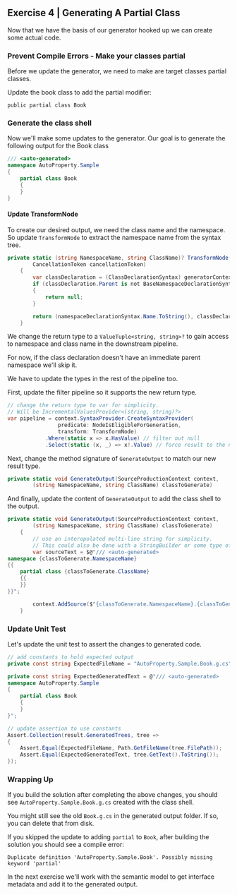 ## Exercise 4 | Generating A Partial Class

Now that we have the basis of our generator hooked up we can create some actual code.

### Prevent Compile Errors - Make your classes partial

Before we update the generator, we need to make are target classes partial classes. 

Update the book class to add the partial modifier:

`public partial class Book`

### Generate the class shell

Now we'll make some updates to the generator. Our goal is to generate the following output for the Book class

```csharp
/// <auto-generated>
namespace AutoProperty.Sample
{
    partial class Book
    {
    }
}
```

#### Update TransformNode

To create our desired output, we need the class name and the namespace. So update `TransformNode` to extract the namespace name from the syntax tree.

```csharp
private static (string NamespaceName, string ClassName)? TransformNode(GeneratorSyntaxContext generatorContext,
        CancellationToken cancellationToken)
    {
        var classDeclaration = (ClassDeclarationSyntax) generatorContext.Node;
        if (classDeclaration.Parent is not BaseNamespaceDeclarationSyntax namespaceDeclarationSyntax)
        {
            return null;
        }

        return (namespaceDeclarationSyntax.Name.ToString(), classDeclaration.Identifier.ValueText);
    }
```

We change the return type to a `ValueTuple<string, string>?` to gain access to namespace and class name in the downstream pipeline.

For now, if the class declaration doesn't have an immediate parent namespace we'll skip it. 

We have to update the types in the rest of the pipeline too. 

First, update the filter pipeline so it supports the new return type.
```csharp
// change the return type to var for simplicity. 
// Will be IncrementalValuesProvider<(string, string)?>
var pipeline = context.SyntaxProvider.CreateSyntaxProvider(
                predicate: NodeIsEligibleForGeneration,
                transform: TransformNode)
            .Where(static x => x.HasValue) // filter out null
            .Select(static (x, _) => x!.Value) // force result to the nullable value so GenerateOutput doesn't receive null parameters
```

Next, change the method signature of `GenerateOutput` to match our new result type.

```csharp
private static void GenerateOutput(SourceProductionContext context,
        (string NamespaceName, string ClassName) classToGenerate)
```

And finally, update the content of `GenerateOutput` to add the class shell to the output.

```csharp
private static void GenerateOutput(SourceProductionContext context,
        (string NamespaceName, string ClassName) classToGenerate)
    {   
        // use an interopolated multi-line string for simplicity. 
        // This could also be done with a StringBuilder or some type of class builder.
        var sourceText = $@"/// <auto-generated>
namespace {classToGenerate.NamespaceName}
{{
    partial class {classToGenerate.ClassName}
    {{
    }}
}}";

        context.AddSource($"{classToGenerate.NamespaceName}.{classToGenerate.ClassName}.g.cs", sourceText);
    }
```

### Update Unit Test

Let's update the unit test to assert the changes to generated code.

```csharp
// add constants to hold expected output
private const string ExpectedFileName = "AutoProperty.Sample.Book.g.cs";

private const string ExpectedGeneratedText = @"/// <auto-generated>
namespace AutoProperty.Sample
{
    partial class Book
    {
    }
}";

// update assertion to use constants
Assert.Collection(result.GeneratedTrees, tree =>
{
    Assert.Equal(ExpectedFileName, Path.GetFileName(tree.FilePath));
    Assert.Equal(ExpectedGeneratedText, tree.GetText().ToString());
});
```


### Wrapping Up

If you build the solution after completing the above changes, you should see `AutoProperty.Sample.Book.g.cs` created with the class shell.

You might still see the old `Book.g.cs` in the generated output folder. If so, you can delete that from disk.

If you skipped the update to adding `partial` to `Book`, after building the solution you should see a compile error:

`Duplicate definition 'AutoProperty.Sample.Book'. Possibly missing keyword 'partial'`

In the next exercise we'll work with the semantic model to get interface metadata and add it to the generated output.
